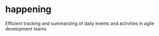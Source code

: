 # happening
Efficient tracking and summarizing of daily events and activities in agile development teams

